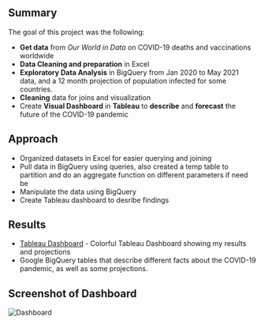 ## Summary
The goal of this project was the following: 
* **Get data** from *Our World in Data* on COVID-19 deaths and vaccinations worldwide
* **Data Cleaning and preparation** in Excel
* **Exploratory Data Analysis** in BigQuery from Jan 2020 to May 2021 data, and a 12 month projection of population infected for some countries.
* **Cleaning** data for joins and visualization
* Create **Visual Dashboard** in **Tableau** to **describe** and **forecast** the future of the COVID-19 pandemic


## Approach
* Organized datasets in Excel for easier querying and joining
* Pull data in BigQuery using queries, also created a temp table to partition and do an aggregate function on different parameters if need be
* Manipulate the data using BigQuery
* Create Tableau dashboard to desribe findings


## Results
* [Tableau Dashboard](https://public.tableau.com/app/profile/trenton.moore4482/viz/WorldwideCOVIDDashboard/Dashboard1) - Colorful Tableau Dashboard showing my results and projections
* Google BigQuery tables that describe different facts about the COVID-19 pandemic, as well as some projections.
## Screenshot of Dashboard
![Dashboard](https://imgur.com/8fUWdNA.png)
